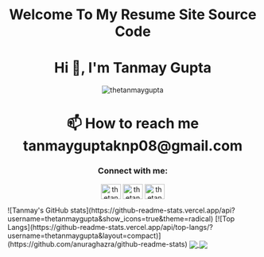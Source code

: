 <h1 align="center"> Welcome To My Resume Site Source Code  </h1>
<h1 align="center">Hi 👋, I'm Tanmay Gupta</h1>
<p align="center"> <img src="https://komarev.com/ghpvc/?username=thetanmaygupta&label=Profile%20views&color=0e75b6&style=flat" alt="thetanmaygupta" /> </p>

<h1 align="center"> 📫 How to reach me tanmayguptaknp08@gmail.com </h1>

<h3 align="center">Connect with me:</h3>
<p align="center">
<a href="https://twitter.com/thetanmaygupta" target="blank"><img align="center" src="https://raw.githubusercontent.com/rahuldkjain/github-profile-readme-generator/master/src/images/icons/Social/twitter.svg" alt="thetanmaygupta" height="30" width="40" /></a>
<a href="https://fb.com/thetanmaygupta" target="blank"><img align="center" src="https://raw.githubusercontent.com/rahuldkjain/github-profile-readme-generator/master/src/images/icons/Social/facebook.svg" alt="thetanmaygupta" height="30" width="40" /></a>
<a href="https://instagram.com/thetanmaygupta" target="blank"><img align="center" src="https://raw.githubusercontent.com/rahuldkjain/github-profile-readme-generator/master/src/images/icons/Social/instagram.svg" alt="thetanmaygupta" height="30" width="40" /></a>
</p>
![Tanmay's GitHub stats](https://github-readme-stats.vercel.app/api?username=thetanmaygupta&show_icons=true&theme=radical)
[![Top Langs](https://github-readme-stats.vercel.app/api/top-langs/?username=thetanmaygupta&layout=compact)](https://github.com/anuraghazra/github-readme-stats)

<a href="https://github.com/anuraghazra/github-readme-stats">
  <img align="center" src="https://github-readme-stats.vercel.app/api/pin/?username=thetanmaygupta&repo=github-readme-stats" />
</a>
<a href="https://github.com/anuraghazra/convoychat">
  <img align="center" src="https://github-readme-stats.vercel.app/api/pin/?username=thetanmaygupta&repo=convoychat" />
</a>
